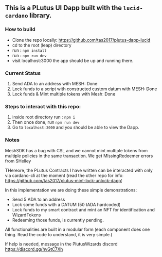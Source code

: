 ## This is a PLutus UI Dapp built with the `lucid-cardano` library.


### How to build

- Clone the repo locally: https://github.com/tas2017/plutus-dapp-lucid
- cd to the root (leap) directory
- run : `npm install`
- run : `npm run dev`
- visit localhost:3000 the app should be up and running there.

### Current Status
1. Send ADA to an address with MESH: Done
2. Lock funds to a script with constructed custom datum with MESH: Done
3. Lock funds & Mint multiple tokens with Mesh: Done

### Steps to interact with this repo:
1) inside root directory run : `npm i`
2) Then once done, run `npm run dev`
3) Go to `localhost:3000` and you should be able to view the Dapp.


### Notes

MeshSDK has a bug with CSL and we cannot mint multiple tokens from multiple policies in the same transaction.
We get MIssingRedeemer errors from SHelley

THereore, the PLutus Contracts I have written can be interacted with only via cardano-cli at the moment (read the other repo for info: https://github.com/tas2017/plutus-mint-lock-unlock-dapp)

In this implementation we are doing these simple demonstrations:

- Send 5 ADA to an address
- Lock some funds with a DATUM (50 tADA hardcoded)
- Lock funds to my smart contract and mint an NFT for identification and WizardTokens
- Redeeming those funds, is currently pending.

All functionalities are built in a modular form (each component does one thing. Read the code to understand, it is very simple.)

If help is needed, message in the PlutusWizards discord https://discord.gg/hvGtC7Xh